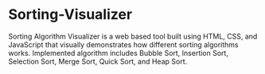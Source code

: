 # Sorting-Visualizer
Sorting Algorithm Visualizer is a web based tool built using HTML, CSS, and JavaScript that visually demonstrates how different sorting algorithms works. Implemented algorithm includes Bubble Sort, Insertion Sort, Selection Sort, Merge Sort, Quick Sort, and Heap Sort.
